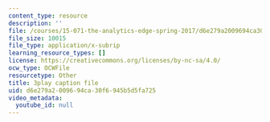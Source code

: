 ```yaml
---
content_type: resource
description: ''
file: /courses/15-071-the-analytics-edge-spring-2017/d6e279a2009694ca30f6945b5d5fa725_FqiB9tmtdSc.srt
file_size: 10015
file_type: application/x-subrip
learning_resource_types: []
license: https://creativecommons.org/licenses/by-nc-sa/4.0/
ocw_type: OCWFile
resourcetype: Other
title: 3play caption file
uid: d6e279a2-0096-94ca-30f6-945b5d5fa725
video_metadata:
  youtube_id: null
---
```

